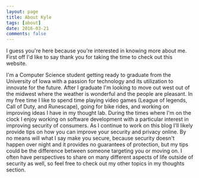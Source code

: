 ```yaml
---
layout: page
title: About Kyle
tags: [about]
date: 2016-03-21
comments: false
---
```


I guess you're here because you're interested in knowing more about me. First off I'd like to say thank you for taking the time to check out this website.

I'm a Computer Science student getting ready to graduate from the University of Iowa with a passion for technology and its utilization to innovate for the future. After I graduate I'm looking to move out west out of the midwest where the weather is wonderful and the people are pleasant. In my free time I like to spend time playing video games (League of legends, Call of Duty, and Runescape), going for bike rides, and working on improving ideas I have in my thought lab. During the times where I'm on the clock I enjoy working on software development with a particular interest in improving security of consumers. As I continue to work on this blog I'll likely provide tips on how you can improve your security and privacy online. By no means will what I say make you secure, because security doesn't happen over night and it provides no guarantees of protection, but my tips could be the difference between someone targeting you or moving on. I often have perspectives to share on many different aspects of life outside of security as well, so feel free to check out my other topics in my thoughts section.
